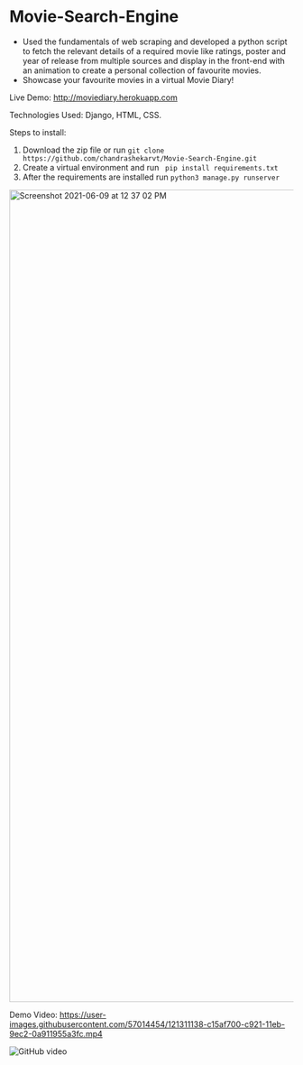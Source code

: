 # Movie-Search-Engine

- Used the fundamentals of web scraping and developed a python script to fetch the relevant details of a required movie like ratings, poster and year of release from multiple sources and display in the front-end with an animation to create a personal collection of favourite movies.
- Showcase your favourite movies in a virtual Movie Diary!

Live Demo: http://moviediary.herokuapp.com

Technologies Used: Django, HTML, CSS.

Steps to install:<br />
1. Download the zip file or run ```git clone https://github.com/chandrashekarvt/Movie-Search-Engine.git ```<br />
2. Create a virtual environment and run ``` pip install requirements.txt```<br />
3. After the requirements are installed run ```python3 manage.py runserver```<br />

<img width="1440" alt="Screenshot 2021-06-09 at 12 37 02 PM" src="https://user-images.githubusercontent.com/57014454/121309591-fc5c2b00-c91f-11eb-9cf1-376f4f6631d8.png">

Demo Video: 
https://user-images.githubusercontent.com/57014454/121311138-c15af700-c921-11eb-9ec2-0a911955a3fc.mp4

![GitHub video](https://user-images.githubusercontent.com/57014454/121322163-5e229200-c92c-11eb-9f7d-3d68b1e6e132.gif)
